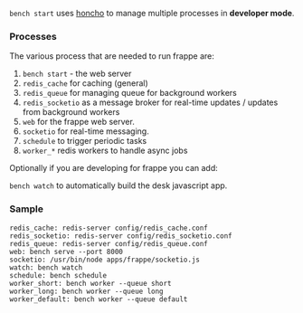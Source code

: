 <!-- add-breadcrumbs -->
`bench start` uses [honcho](http://honcho.readthedocs.org) to manage multiple processes in **developer mode**.

### Processes

The various process that are needed to run frappe are:

1. `bench start` - the web server
4. `redis_cache` for caching (general)
5. `redis_queue` for managing queue for background workers
6. `redis_socketio` as a message broker for real-time updates / updates from background workers
7. `web` for the frappe web server.
7. `socketio` for real-time messaging.
3. `schedule` to trigger periodic tasks
3. `worker_*` redis workers to handle async jobs

Optionally if you are developing for frappe you can add:

`bench watch` to automatically build the desk javascript app.

### Sample

	redis_cache: redis-server config/redis_cache.conf
	redis_socketio: redis-server config/redis_socketio.conf
	redis_queue: redis-server config/redis_queue.conf
	web: bench serve --port 8000
	socketio: /usr/bin/node apps/frappe/socketio.js
	watch: bench watch
	schedule: bench schedule
	worker_short: bench worker --queue short
	worker_long: bench worker --queue long
	worker_default: bench worker --queue default
